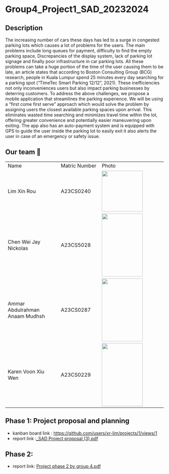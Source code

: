 # Group4_Project1_SAD_20232024

## Description 
The increasing number of cars these days has led to a surge in congested parking lots which causes a lot of problems for the users. The main problems include long queues for payment, difficulty to find the empty parking space, Discrepancies of the display system, lack of parking lot signage and finally poor infrastructure in car parking lots. All these problems can take a huge portion of the time of the user causing them to be late, an article states that according to Boston Consulting Group (BCG) research, people in Kuala Lumpur spend 25 minutes every day searching for a parking spot (“TimeTec Smart Parking 12/12”, 2021). These inefficiencies not only inconveniences users but also impact parking businesses by deterring customers.
To address the above challenges, we propose a mobile application that streamlines the parking experience. We will be using a “first come first serve” approach which would solve the problem by assigning users the closest available parking spaces upon arrival. This eliminates wasted time searching and minimizes travel time within the lot, offering greater convenience and potentially easier maneuvering upon exiting. The app also has an auto-payment system and is equipped with GPS to guide the user inside the parking lot to easily exit it also alerts the user in case of an emergency or safety issue.


## Our team :runner:
<table>
  <tr>
    <td width="250px">Name</td>
    <td width="150px">Matric Number</td>
    <td width="300px">Photo</td>
  </tr>
  <tr>
    <td>Lim Xin Rou</td>
    <td>A23CS0240</td>
    <td><img src="https://github.com/xr-lim/Group4_Project1_SAD_20232024/assets/133843320/68017514-42ec-4d66-84b7-fc9962db2cd6"
"height="200" width="130"></td>
  </tr>
  <tr>
    <td>Chen Wei Jay Nickolas</td>
    <td>A23CS5028</td>
    <td><img src= https://github.com/jjn7702/SECJ1023-PT2/assets/148372073/00a4950c-8af5-4886-b4aa-acb13d59c117" height="200" width="130"></td>
  </tr>
  <tr>
    <td>Ammar Abdulrahman Anaam Mudhsh</td>
    <td>A23CS0287</td>
    <td><img src= "https://github.com/xr-lim/Group4_Project1_SAD_20232024/assets/133843320/f6d0ee85-ba33-47c2-bb1d-ebfebb8cc96e" height="200" width="130"
></td>
</tr>
  <tr>
    <td>Karen Voon Xiu Wen</td>
    <td>A23CS0229</td>
    <td><img src= "https://github.com/xr-lim/Group4_Project1_SAD_20232024/assets/133843320/ad26694b-eeae-4de9-bd39-d61c177e09a0"
 height="200" width="130"></td>
  </tr>
</table>

## Phase 1: Project proposal and planning 
- kanban board link : https://github.com/users/xr-lim/projects/1/views/1
- report link :[_SAD Project proposal (3).pdf](https://github.com/xr-lim/Group4_Project1_SAD_20232024/files/15443820/_SAD.Project.proposal.3.pdf)

## Phase 2: 
- report link: [Project phase 2 by group 4.pdf](https://github.com/xr-lim/Group4_Project1_SAD_20232024/files/15443824/Project.phase.2.by.group.4.pdf)


